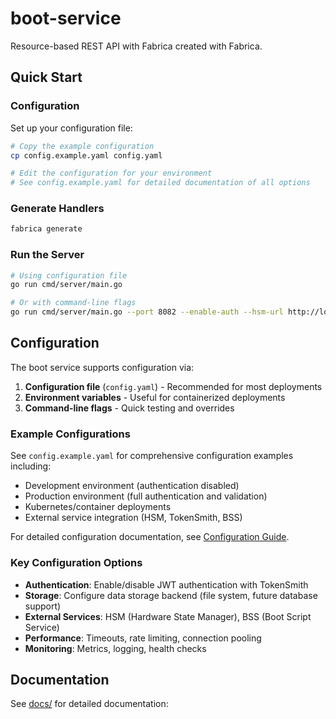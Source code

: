# boot-service

Resource-based REST API with Fabrica created with Fabrica.

## Quick Start

### Configuration

Set up your configuration file:

```bash
# Copy the example configuration
cp config.example.yaml config.yaml

# Edit the configuration for your environment
# See config.example.yaml for detailed documentation of all options
```

### Generate Handlers

```bash
fabrica generate
```

### Run the Server

```bash
# Using configuration file
go run cmd/server/main.go

# Or with command-line flags
go run cmd/server/main.go --port 8082 --enable-auth --hsm-url http://localhost:27779
```

## Configuration

The boot service supports configuration via:

1. **Configuration file** (`config.yaml`) - Recommended for most deployments
2. **Environment variables** - Useful for containerized deployments
3. **Command-line flags** - Quick testing and overrides

### Example Configurations

See `config.example.yaml` for comprehensive configuration examples including:

- Development environment (authentication disabled)
- Production environment (full authentication and validation)
- Kubernetes/container deployments
- External service integration (HSM, TokenSmith, BSS)

For detailed configuration documentation, see [Configuration Guide](docs/CONFIGURATION.md).

### Key Configuration Options

- **Authentication**: Enable/disable JWT authentication with TokenSmith
- **Storage**: Configure data storage backend (file system, future database support)
- **External Services**: HSM (Hardware State Manager), BSS (Boot Script Service)
- **Performance**: Timeouts, rate limiting, connection pooling
- **Monitoring**: Metrics, logging, health checks

## Documentation

See [docs/](docs/) for detailed documentation:
